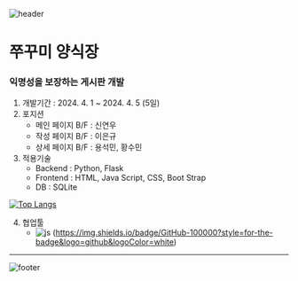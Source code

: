 ![header](https://capsule-render.vercel.app/api?type=waving&color=_hexcode3595FF&height=210&section=header)
# 쭈꾸미 양식장

### 익명성을 보장하는 게시판 개발

1. 개발기간 : 2024. 4. 1 ~ 2024. 4. 5 (5일)
2. 포지션
   - 메인 페이지 B/F : 신연우
   - 작성 페이지 B/F : 이은규
   - 상세 페이지 B/F : 용석민, 황수민
3. 적용기술
   - Backend : Python, Flask
   - Frontend : HTML, Java Script, CSS, Boot Strap
   - DB : SQLite

[![Top Langs](https://github-readme-stats.vercel.app/api/top-langs/?username=sumina-codewell)](https://github.com/anuraghazra/github-readme-stats)

4. 협업툴
   - ![js](https://img.shields.io/badge/Slack-4A154B?style=for-the-badge&logo=slack&logoColor=whit) (https://img.shields.io/badge/GitHub-100000?style=for-the-badge&logo=github&logoColor=white)
   
___

![footer](https://capsule-render.vercel.app/api?type=waving&color=_hexcode3595FF&height=210&section=footer)
